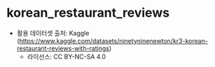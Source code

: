 # korean_restaurant_reviews
- 활용 데이터셋 출처: Kaggle (https://www.kaggle.com/datasets/ninetyninenewton/kr3-korean-restaurant-reviews-with-ratings)
  - 라이선스: CC BY-NC-SA 4.0
